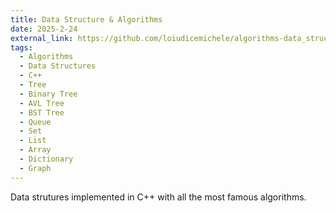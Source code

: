```yaml
---
title: Data Structure & Algorithms
date: 2025-2-24
external_link: https://github.com/loiudicemichele/algorithms-data_structures
tags:
  - Algorithms
  - Data Structures
  - C++
  - Tree
  - Binary Tree
  - AVL Tree
  - BST Tree
  - Queue
  - Set
  - List
  - Array
  - Dictionary
  - Graph
---
```


Data strutures implemented in C++ with all the most famous algorithms.

<!--more-->
